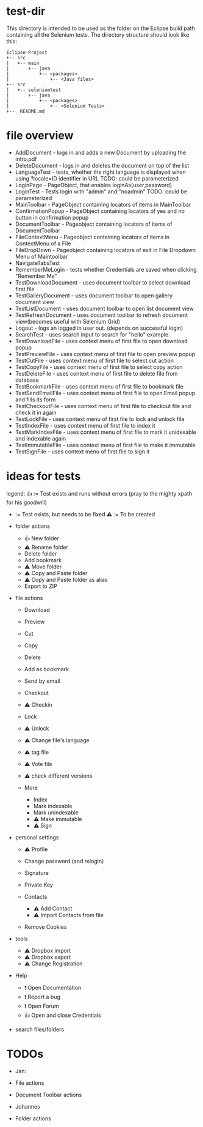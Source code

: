 # test-dir
This directory is intended to be used as the folder on the Eclipse build path containing all the Selenium tests.
The directory structure should look like this:

```
Eclipse-Project
+-- src
|   +-- main
|       +-- java
|           +-- <packages>
|               +-- <Java files>
+-- src
|   +-- seleniumtest
|       +-- java
|           +-- <packages>
|               +-- <Selenium Tests>
+--  README.md
```

# file overview


* AddDocument - logs in and adds a new Document by uploading the intro.pdf
* DeleteDocument - logs in and deletes the document on top of the list
* LanguageTest - tests, whether the right language is displayed when using ?locale=ID identifier in URL TODO: could be parameterized
* LoginPage - PageObject, that enables loginAs(user,password)
* LoginTest - Tests login with "admin" and "noadmin" TODO: could be parameterized
* MainToolbar - PageObject containing locators of items in MainToolbar
* ConfirmationPopup - PageObject containing locators of yes and no button in confirmation popup
* DocumentToolbar - Pageobject containing locators of items of DocumentToolbar
* FileContextMenu - Pageobject containing locators of items in ContextMenu of a File
* FileDropDown - Pageobject containing locators of exit in File Dropdown Menu of Maintoolbar
* NavigateTabsTest
* RememberMeLogin - tests whether Credentials are saved when clicking "Remember Me"
* TestDownloadDocument - uses document toolbar to select download first file
* TestGalleryDocument - uses document toolbar to open gallery document view
* TestListDocument - uses document toolbar to open list document view
* TestRefreshDocument - uses document toolbar to refresh document view(becomes useful with Selenium Grid)
* Logout - logs an logged in user out. (depends on successful login)
* SearchTest - uses search input to search for "hello" example
* TestDownloadFile - uses context menu of first file to open download popup
* TestPreviewFile - uses context menu of first file to open preview popup
* TestCutFile - uses context menu of first file to select cut action
* TestCopyFile - uses context menu of first file to select copy action
* TestDeleteFile - uses context menu of first file to delete file from database
* TestBookmarkFile - uses context menu of first file to bookmark file
* TestSendEmailFile - uses context menu of first file to open Email popup and fills its form
* TestCheckoutFile - uses context menu of first file to checkout file and check it in again
* TestLockFile - uses context menu of first file to lock and unlock file
* TestIndexFile - uses context menu of first file to index it
* TestMarkIndexFile - uses context menu of first file to mark it unidexable and indexable again
* TestImmutableFile - uses context menu of first file to make it immutable
* TestSignFile - uses context menu of first file to sign it




# ideas for tests

legend:
:+1: := Test exists and runs without errors (pray to the mighty xpath for his goodwill)
* := Test exists, but needs to be fixed
:warning: := To be created

* folder actions

  * :+1: New folder
  * :warning: Rename folder
  * Delete folder
  * Add bookmark
  * :warning: Move folder
  * :warning: Copy and Paste folder
  * :warning: Copy and Paste folder as alias
  * Export to ZIP

* file actions

  * Download
  * Preview
  * Cut
  * Copy
  * Delete
  * Add as bookmark
  * Send by email
  * Checkout
  * :warning: Checkin
  * Lock
  * :warning: Unlock
  * :warning: Change file's language
  * :warning: tag file
  * :warning: Vote file
  * :warning: check different versions
  * More

    * Index
    * Mark indexable
    * Mark unindexable
    * :warning: Make immutable
    * :warning: Sign


* personal settings

  * :warning: Profile
  * Change password (and relogin)
  * Signature
  * Private Key
  * Contacts

    * :warning: Add Contact
    * :warning: Import Contacts from file

  * Remove Cookies


* tools

  * :warning: Dropbox import
  * :warning: Dropbox export
  * :warning: Change Registration

* Help

  * :exclamation: Open Documentation
  * :exclamation: Report a bug
  * :exclamation: Open Forum
  * :+1: Open and close Credentials

* search files/folders


# TODOs


* Jan:

* File actions
* Document Toolbar actions

* Johannes

* Folder actions
